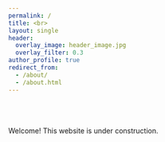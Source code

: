 ```yaml
---
permalink: /
title: <br>
layout: single
header:
  overlay_image: header_image.jpg
  overlay_filter: 0.3
author_profile: true
redirect_from: 
  - /about/
  - /about.html
---
```

<br>
<br>
<br>
Welcome! This website is under construction. 
<br>

